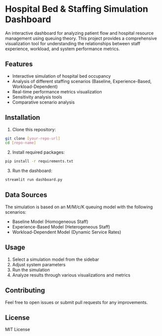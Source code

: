 # Hospital Bed & Staffing Simulation Dashboard

An interactive dashboard for analyzing patient flow and hospital resource management using queuing theory. This project provides a comprehensive visualization tool for understanding the relationships between staff experience, workload, and system performance metrics.

## Features

- Interactive simulation of hospital bed occupancy
- Analysis of different staffing scenarios (Baseline, Experience-Based, Workload-Dependent)
- Real-time performance metrics visualization
- Sensitivity analysis tools
- Comparative scenario analysis

## Installation

1. Clone this repository:
```bash
git clone [your-repo-url]
cd [repo-name]
```

2. Install required packages:
```bash
pip install -r requirements.txt
```

3. Run the dashboard:
```bash
streamlit run dashboard.py
```

## Data Sources

The simulation is based on an M/M/c/K queuing model with the following scenarios:
- Baseline Model (Homogeneous Staff)
- Experience-Based Model (Heterogeneous Staff)
- Workload-Dependent Model (Dynamic Service Rates)

## Usage

1. Select a simulation model from the sidebar
2. Adjust system parameters
3. Run the simulation
4. Analyze results through various visualizations and metrics

## Contributing

Feel free to open issues or submit pull requests for any improvements.

## License

MIT License 